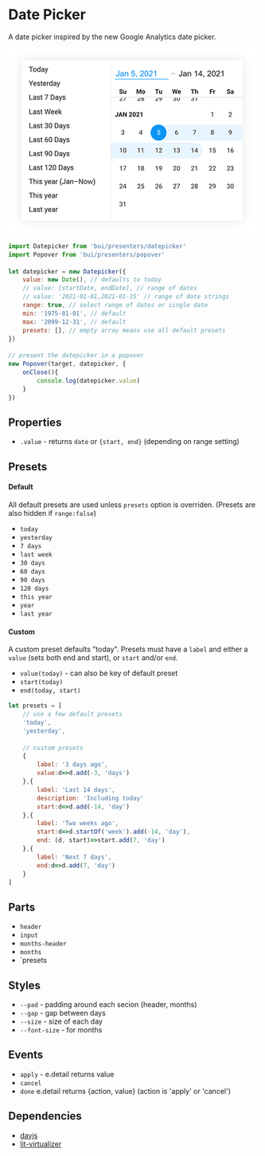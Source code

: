 Date Picker
===============

A date picker inspired by the new Google Analytics date picker.

![screnshot](./screenshot.png)

```js
import Datepicker from 'bui/presenters/datepicker'
import Popover from 'bui/presenters/popover'

let datepicker = new Datepicker({
    value: new Date(), // defaults to today
    // value: [startDate, endDate], // range of dates
    // value: '2021-01-01,2021-01-15' // range of date strings
    range: true, // select range of dates or single date
    min: '1975-01-01', // default
    max: '2099-12-31', // default
    presets: [], // empty array means use all default presets
})

// present the datepicker in a popover
new Popover(target, datepicker, {
    onClose(){
        console.log(datepicker.value)
    }
})
```

## Properties
- `.value` - returns `date` or `{start, end}` (depending on range setting)

## Presets

#### Default
All default presets are used unless `presets` option is overriden. (Presets are also hidden if `range:false`)

- `today`
- `yesterday`
- `7 days`
- `last week`
- `30 days`
- `60 days`
- `90 days`
- `120 days`
- `this year`
- `year`
- `last year`

#### Custom

A custom preset defaults "today". Presets must have a `label` and either a `value` (sets both end and start), or `start` and/or `end`.

- `value(today)` - can also be key of default preset
- `start(today)`
- `end(today, start)`

```js
let presets = [
    // use a few default presets
    'today',
    'yesterday',

    // custom presets
    {
        label: '3 days ago',
        value:d=>d.add(-3, 'days')
    },{
        label: 'Last 14 days',
        description: 'Including today'
        start:d=>d.add(-14, 'day')
    },{
        label: 'Two weeks ago',
        start:d=>d.startOf('week').add(-14, 'day'),
        end: (d, start)=>start.add(7, 'day')
    },{
        label: 'Next 7 days',
        end:d=>d.add(7, 'day')
    }
]
```

## Parts
- `header`
- `input`
- `months-header`
- `months`
- `presets

## Styles
- `--pad` - padding around each secion (header, months)
- `--gap` - gap between days
- `--size` - size of each day
- `--font-size` - for months

## Events
- `apply` - e.detail returns value
- `cancel` 
- `done` e.detail returns {action, value} (action is 'apply' or 'cancel')

## Dependencies
- [dayjs](https://www.npmjs.com/package/dayjs)
- [lit-virtualizer](https://www.npmjs.com/package/lit-virtualizer)